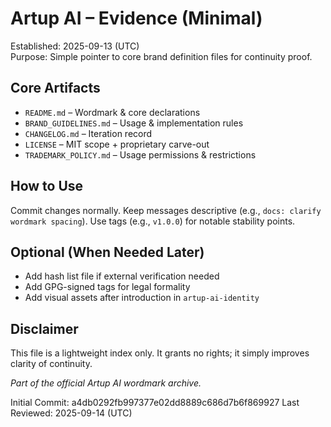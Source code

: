 # Artup AI – Evidence (Minimal)

Established: 2025-09-13 (UTC)  
Purpose: Simple pointer to core brand definition files for continuity proof.

## Core Artifacts
- `README.md` – Wordmark & core declarations
- `BRAND_GUIDELINES.md` – Usage & implementation rules
- `CHANGELOG.md` – Iteration record
- `LICENSE` – MIT scope + proprietary carve-out
- `TRADEMARK_POLICY.md` – Usage permissions & restrictions

## How to Use
Commit changes normally. Keep messages descriptive (e.g., `docs: clarify wordmark spacing`). Use tags (e.g., `v1.0.0`) for notable stability points.

## Optional (When Needed Later)
- Add hash list file if external verification needed
- Add GPG-signed tags for legal formality
- Add visual assets after introduction in `artup-ai-identity`

## Disclaimer
This file is a lightweight index only. It grants no rights; it simply improves clarity of continuity.

*Part of the official Artup AI wordmark archive.*
 
Initial Commit: a4db0292fb997377e02dd8889c686d7b6f869927
Last Reviewed: 2025-09-14 (UTC)